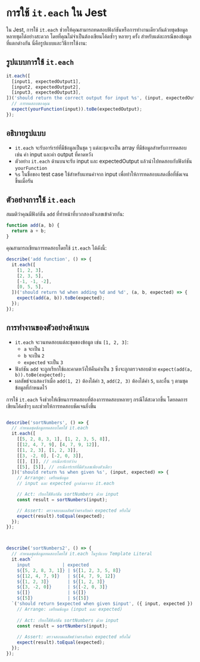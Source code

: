 
# การใช้ `it.each` ใน Jest

ใน Jest, การใช้ `it.each` ช่วยให้คุณสามารถทดสอบฟังก์ชันหรือการทำงานเดียวกันด้วยชุดข้อมูลหลายชุดได้อย่างสะดวก โดยที่คุณไม่จำเป็นต้องเขียนโค้ดซ้ำๆ หลายๆ ครั้ง สำหรับแต่ละกรณีของข้อมูลที่แตกต่างกัน นี่คือรูปแบบและวิธีการใช้งาน:

## รูปแบบการใช้ `it.each`
```javascript
it.each([
  [input1, expectedOutput1],
  [input2, expectedOutput2],
  [input3, expectedOutput3],
])('should return the correct output for input %s', (input, expectedOutput) => {
  // การทดสอบของคุณ
  expect(yourFunction(input)).toBe(expectedOutput);
});
```

## อธิบายรูปแบบ
- `it.each` จะรับอาร์เรย์ที่มีข้อมูลเป็นชุด ๆ แต่ละชุดจะเป็น array ที่มีข้อมูลสำหรับการทดสอบ เช่น ค่า input และค่า output ที่คาดหวัง
- ตัวอย่าง `it.each` ด้านบนจะรับ input และ expectedOutput แล้วนำไปทดสอบกับฟังก์ชัน `yourFunction`
- `%s` ในชื่อของ test case ใช้สำหรับแทนค่าจาก input เพื่อทำให้การทดสอบแสดงชื่อที่ชัดเจนขึ้นเมื่อรัน

## ตัวอย่างการใช้ `it.each`
สมมติว่าคุณมีฟังก์ชัน `add` ที่ทำหน้าที่บวกสองตัวเลขเข้าด้วยกัน:

```javascript
function add(a, b) {
  return a + b;
}
```

คุณสามารถเขียนการทดสอบโดยใช้ `it.each` ได้ดังนี้:

```javascript
describe('add function', () => {
  it.each([
    [1, 2, 3],
    [2, 3, 5],
    [-1, -1, -2],
    [0, 5, 5],
  ])('should return %d when adding %d and %d', (a, b, expected) => {
    expect(add(a, b)).toBe(expected);
  });
});
```

## การทำงานของตัวอย่างด้านบน
- `it.each` จะวนทดสอบแต่ละชุดของข้อมูล เช่น `[1, 2, 3]`:
  - `a` จะเป็น `1`
  - `b` จะเป็น `2`
  - `expected` จะเป็น `3`
- ฟังก์ชัน `add` จะถูกเรียกใช้และคาดหวังให้คืนค่าเป็น `3` ซึ่งจะถูกตรวจสอบด้วย `expect(add(a, b)).toBe(expected);`
- ผลลัพธ์จะแสดงว่าเมื่อ `add(1, 2)` ต้องได้ค่า `3`, `add(2, 3)` ต้องได้ค่า `5`, และอื่น ๆ ตามชุดข้อมูลที่กำหนดไว้

การใช้ `it.each` จึงช่วยให้เขียนการทดสอบที่ต้องการทดสอบหลายๆ กรณีได้สะดวกขึ้น โดยลดการเขียนโค้ดซ้ำๆ และช่วยให้การทดสอบชัดเจนยิ่งขึ้น


```javascript

describe('sortNumbers', () => {
  // กำหนดชุดข้อมูลทดสอบโดยใช้ it.each
  it.each([
    [[5, 2, 8, 3, 1], [1, 2, 3, 5, 8]],
    [[12, 4, 7, 9], [4, 7, 9, 12]],
    [[1, 2, 3], [1, 2, 3]],
    [[3, -2, 0], [-2, 0, 3]],
    [[], []], // กรณีอาร์เรย์ว่าง
    [[5], [5]], // กรณีอาร์เรย์ที่มีตัวเลขเพียงตัวเดียว
  ])('should return %s when given %s', (input, expected) => {
    // Arrange: เตรียมข้อมูล
    // input และ expected ถูกส่งมาจาก it.each

    // Act: เรียกใช้ฟังก์ชัน sortNumbers ด้วย input
    const result = sortNumbers(input);

    // Assert: ตรวจสอบผลลัพธ์ว่าตรงกับค่า expected หรือไม่
    expect(result).toEqual(expected);
  });
});



describe('sortNumbers2', () => {
  // กำหนดชุดข้อมูลทดสอบโดยใช้ it.each ในรูปแบบ Template Literal
  it.each`
    input            | expected
    ${[5, 2, 8, 3, 1]} | ${[1, 2, 3, 5, 8]}
    ${[12, 4, 7, 9]}   | ${[4, 7, 9, 12]}
    ${[1, 2, 3]}       | ${[1, 2, 3]}
    ${[3, -2, 0]}      | ${[-2, 0, 3]}
    ${[]}              | ${[]}
    ${[5]}             | ${[5]}
  `('should return $expected when given $input', ({ input, expected }) => {
    // Arrange: เตรียมข้อมูล (input และ expected)
    
    // Act: เรียกใช้ฟังก์ชัน sortNumbers ด้วย input
    const result = sortNumbers(input);
    
    // Assert: ตรวจสอบผลลัพธ์ว่าตรงกับค่า expected หรือไม่
    expect(result).toEqual(expected);
  });
});
```


